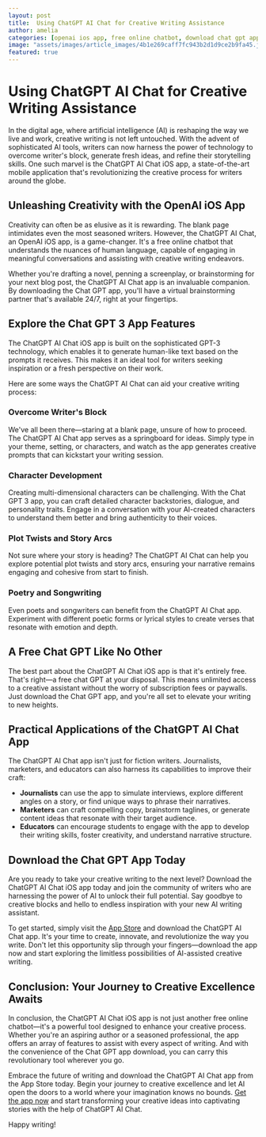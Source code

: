 ```yaml
---
layout: post
title:  Using ChatGPT AI Chat for Creative Writing Assistance
author: amelia
categories: [openai ios app, free online chatbot, download chat gpt app, chat gpt 3 app, chatgpt ios app, chat gpt app download, free chat gbt]
image: "assets/images/article_images/4b1e269caff7fc943b2d1d9ce2b9fa45.jpg"
featured: true
---
```


# Using ChatGPT AI Chat for Creative Writing Assistance

In the digital age, where artificial intelligence (AI) is reshaping the way we live and work, creative writing is not left untouched. With the advent of sophisticated AI tools, writers can now harness the power of technology to overcome writer's block, generate fresh ideas, and refine their storytelling skills. One such marvel is the ChatGPT AI Chat iOS app, a state-of-the-art mobile application that's revolutionizing the creative process for writers around the globe.

## Unleashing Creativity with the OpenAI iOS App

Creativity can often be as elusive as it is rewarding. The blank page intimidates even the most seasoned writers. However, the ChatGPT AI Chat, an OpenAI iOS app, is a game-changer. It's a free online chatbot that understands the nuances of human language, capable of engaging in meaningful conversations and assisting with creative writing endeavors.

Whether you're drafting a novel, penning a screenplay, or brainstorming for your next blog post, the ChatGPT AI Chat app is an invaluable companion. By downloading the Chat GPT app, you'll have a virtual brainstorming partner that's available 24/7, right at your fingertips.

## Explore the Chat GPT 3 App Features

The ChatGPT AI Chat iOS app is built on the sophisticated GPT-3 technology, which enables it to generate human-like text based on the prompts it receives. This makes it an ideal tool for writers seeking inspiration or a fresh perspective on their work.

Here are some ways the ChatGPT AI Chat can aid your creative writing process:

### Overcome Writer's Block

We've all been there—staring at a blank page, unsure of how to proceed. The ChatGPT AI Chat app serves as a springboard for ideas. Simply type in your theme, setting, or characters, and watch as the app generates creative prompts that can kickstart your writing session.

### Character Development

Creating multi-dimensional characters can be challenging. With the Chat GPT 3 app, you can craft detailed character backstories, dialogue, and personality traits. Engage in a conversation with your AI-created characters to understand them better and bring authenticity to their voices.

### Plot Twists and Story Arcs

Not sure where your story is heading? The ChatGPT AI Chat can help you explore potential plot twists and story arcs, ensuring your narrative remains engaging and cohesive from start to finish.

### Poetry and Songwriting

Even poets and songwriters can benefit from the ChatGPT AI Chat app. Experiment with different poetic forms or lyrical styles to create verses that resonate with emotion and depth.

## A Free Chat GPT Like No Other

The best part about the ChatGPT AI Chat iOS app is that it's entirely free. That's right—a free chat GPT at your disposal. This means unlimited access to a creative assistant without the worry of subscription fees or paywalls. Just download the Chat GPT app, and you're all set to elevate your writing to new heights.

## Practical Applications of the ChatGPT AI Chat App

The ChatGPT AI Chat app isn't just for fiction writers. Journalists, marketers, and educators can also harness its capabilities to improve their craft:

- **Journalists** can use the app to simulate interviews, explore different angles on a story, or find unique ways to phrase their narratives.
- **Marketers** can craft compelling copy, brainstorm taglines, or generate content ideas that resonate with their target audience.
- **Educators** can encourage students to engage with the app to develop their writing skills, foster creativity, and understand narrative structure.

## Download the Chat GPT App Today

Are you ready to take your creative writing to the next level? Download the ChatGPT AI Chat iOS app today and join the community of writers who are harnessing the power of AI to unlock their full potential. Say goodbye to creative blocks and hello to endless inspiration with your new AI writing assistant.

To get started, simply visit the [App Store](https://apps.apple.com/us/app/ai-ask-chat-with-ai-bots/id6472484891) and download the ChatGPT AI Chat app. It's your time to create, innovate, and revolutionize the way you write. Don't let this opportunity slip through your fingers—download the app now and start exploring the limitless possibilities of AI-assisted creative writing.

## Conclusion: Your Journey to Creative Excellence Awaits

In conclusion, the ChatGPT AI Chat iOS app is not just another free online chatbot—it's a powerful tool designed to enhance your creative process. Whether you're an aspiring author or a seasoned professional, the app offers an array of features to assist with every aspect of writing. And with the convenience of the Chat GPT app download, you can carry this revolutionary tool wherever you go.

Embrace the future of writing and download the ChatGPT AI Chat app from the App Store today. Begin your journey to creative excellence and let AI open the doors to a world where your imagination knows no bounds. [Get the app now](https://apps.apple.com/us/app/ai-ask-chat-with-ai-bots/id6472484891) and start transforming your creative ideas into captivating stories with the help of ChatGPT AI Chat.

Happy writing!